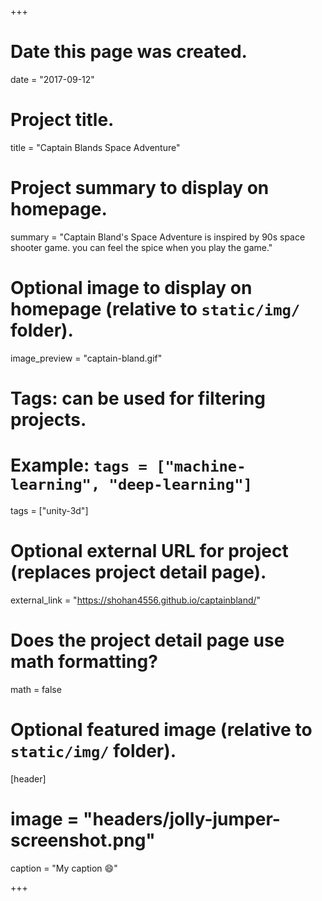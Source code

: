 +++
# Date this page was created.
date = "2017-09-12"

# Project title.
title = "Captain Blands Space Adventure"

# Project summary to display on homepage.
summary = "Captain Bland's Space Adventure is inspired by 90s space shooter game. you can feel the spice when you play the game."

# Optional image to display on homepage (relative to `static/img/` folder).
image_preview = "captain-bland.gif"

# Tags: can be used for filtering projects.
# Example: `tags = ["machine-learning", "deep-learning"]`
tags = ["unity-3d"]

# Optional external URL for project (replaces project detail page).
external_link = "https://shohan4556.github.io/captainbland/"

# Does the project detail page use math formatting?
math = false

# Optional featured image (relative to `static/img/` folder).
[header]
# image = "headers/jolly-jumper-screenshot.png"
caption = "My caption :smile:"

+++

 
